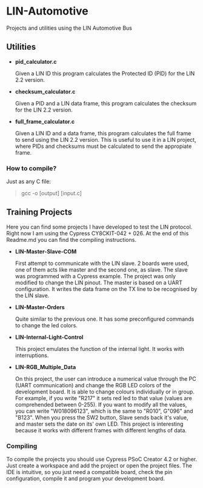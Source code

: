 # LIN-Automotive
Projects and utilities using the LIN Automotive Bus


## Utilities
- **pid_calculator.c**

  Given a LIN ID this program calculates the Protected ID (PID) for the LIN 2.2 version.

- **checksum_calculator.c**

  Given a PID and a LIN data frame, this program calculates the checksum for the LIN 2.2 version.

- **full_frame_calculator.c**

  Given a LIN ID and a data frame, this program calculates the full frame to send using the LIN 2.2 version. This is useful to use it in a LIN project, where PIDs and checksums must be calculated to send the appropiate frame.

### How to compile?
Just as any C file: 
> gcc -o [output] [input.c]

## Training Projects
Here you can find some projects I have developed to test the LIN protocol.
Right now I am using the Cypress CY8CKIT-042 + 026. At the end of this Readme.md you can find the compiling instructions.

- **LIN-Master-Slave-COM**

  First attempt to communicate with the LIN slave. 2 boards were used, one of them acts like master and the second one, as slave. The slave was programmed with a Cypress example. The project was only modified to change the LIN pinout. The master is based on a UART configuration. It writes the data frame on the TX line to be recognised by the LIN slave.
  
- **LIN-Master-Orders**

  Quite similar to the previous one. It has some preconfigured commands to change the led colors.

- **LIN-Internal-Light-Control**

  This project emulates the function of the internal light. It works with interruptions.
 
- **LIN-RGB_Multiple_Data**
  
   On this project, the user can introduce a numerical value through the PC (UART communication) and change the RGB LED colors of the development board. It is able to change colours individually or in group. For example, if you write "R217" it sets red led to that value (values are comprehended between 0-255). If you want to modify all the values, you can write "W018096123", which is the same to "R010", G"096" and "B123". When you press the SW2 button, Slave sends back it's value, and master sets the date on its' own LED. 
This project is interesting because it works with different frames with different lengths of data.

  

### Compiling
To compile the projects you should use Cypress PSoC Creator 4.2 or higher. Just create a workspace and add the project or open the project files. The IDE is intuitive, so you just need a compatible board, check the pin configuration, compile it and program your development board.


